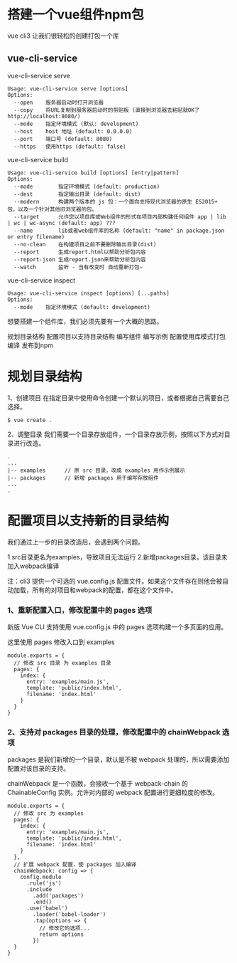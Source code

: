 

# 搭建一个vue组件npm包

vue cli3 让我们很轻松的创建打包一个库


## vue-cli-service

vue-cli-service serve
```
Usage: vue-cli-service serve [options]
Options:
  --open    服务器启动时打开浏览器
  --copy    将URL复制到服务器启动时的剪贴板 (直接到浏览器去粘贴就OK了 http://localhost:8080/)
  --mode    指定环境模式 (默认: development)
  --host    host 地址 (default: 0.0.0.0)
  --port    端口号 (default: 8080)
  --https   使用https (default: false)
```

vue-cli-service build
 ```
 Usage: vue-cli-service build [options] [entry|pattern]
 Options:
   --mode        指定环境模式 (default: production)
   --dest        指定输出目录 (default: dist)
   --modern      构建两个版本的 js 包：一个面向支持现代浏览器的原生 ES2015+ 包，以及一个针对其他旧浏览器的包。
   --target      允许您以项目库或Web组件的形式在项目内部构建任何组件 app | lib | wc | wc-async (default: app) ???
   --name        lib或者web组件库的名称 (default: "name" in package.json or entry filename)
   --no-clean    在构建项目之前不要删除输出目录(dist)
   --report      生成report.html以帮助分析包内容
   --report-json 生成report.json来帮助分析包内容
   --watch       监听 - 当有改变时 自动重新打包~
 ```


vue-cli-service inspect
```
Usage: vue-cli-service inspect [options] [...paths]
Options:
  --mode    指定环境模式 (default: development)
```



想要搭建一个组件库，我们必须先要有一个大概的思路。

规划目录结构
配置项目以支持目录结构
编写组件
编写示例
配置使用库模式打包编译
发布到npm





# 规划目录结构

1、创建项目
在指定目录中使用命令创建一个默认的项目，或者根据自己需要自己选择。

```
$ vue create .
```


2、调整目录
我们需要一个目录存放组件，一个目录存放示例，按照以下方式对目录进行改造。

```
.
...
|-- examples      // 原 src 目录，改成 examples 用作示例展示
|-- packages      // 新增 packages 用于编写存放组件
...
. 
```



# 配置项目以支持新的目录结构

我们通过上一步的目录改造后，会遇到两个问题。

1.src目录更名为examples，导致项目无法运行
2.新增packages目录，该目录未加入webpack编译

注：cli3 提供一个可选的 vue.config.js 配置文件。如果这个文件存在则他会被自动加载，所有的对项目和webpack的配置，都在这个文件中。


### 1、重新配置入口，修改配置中的 pages 选项
新版 Vue CLI 支持使用 vue.config.js 中的 pages 选项构建一个多页面的应用。

这里使用 pages 修改入口到 examples

```
module.exports = {
  // 修改 src 目录 为 examples 目录
  pages: {
    index: {
      entry: 'examples/main.js',
      template: 'public/index.html',
      filename: 'index.html'
    }
  }
}
```

### 2、支持对 packages 目录的处理，修改配置中的 chainWebpack 选项
packages 是我们新增的一个目录，默认是不被 webpack 处理的，所以需要添加配置对该目录的支持。

chainWebpack 是一个函数，会接收一个基于 webpack-chain 的 ChainableConfig 实例。允许对内部的 webpack 配置进行更细粒度的修改。

```
module.exports = {
  // 修改 src 为 examples
  pages: {
    index: {
      entry: 'examples/main.js',
      template: 'public/index.html',
      filename: 'index.html'
    }
  },
  // 扩展 webpack 配置，使 packages 加入编译
  chainWebpack: config => {
    config.module
      .rule('js')
      .include
        .add('packages')
        .end()
      .use('babel')
        .loader('babel-loader')
        .tap(options => {
          // 修改它的选项...
          return options
        })
  }
}
```













